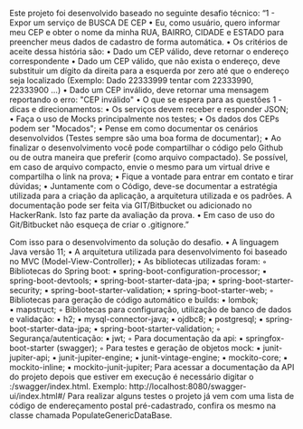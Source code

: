 Este projeto foi desenvolvido baseado no seguinte desafio técnico:
“1 - Expor um serviço de BUSCA DE CEP
    • Eu, como usuário, quero informar meu CEP e obter o nome da minha RUA, BAIRRO, CIDADE e ESTADO para preencher meus dados de cadastro de forma automática.
    • Os critérios de aceite dessa história são:
    • Dado um CEP válido, deve retornar o endereço correspondente
    • Dado um CEP válido, que não exista o endereço, deve substituir um dígito da direita para a esquerda por zero até que o endereço seja localizado (Exemplo: Dado 22333999 tentar com 22333990, 22333900 …)
    • Dado um CEP inválido, deve retornar uma mensagem reportando o erro: "CEP inválido"
    • O que se espera para as questões 1  - dicas e direcionamentos:
    • Os serviços devem receber e responder JSON;
    • Faça o uso de Mocks principalmente nos testes;
    • Os dados dos CEPs podem ser "Mocados";
    • Pense em como documentar os cenários desenvolvidos (Testes sempre são uma boa forma de documentar);
    • Ao finalizar o desenvolvimento você pode compartilhar o código pelo Github ou de outra maneira que preferir (como arquivo compactado). Se possível, em caso de arquivo compacto, envie o mesmo para um virtual drive e compartilha o link na prova;
    • Fique a vontade para entrar em contato e tirar dúvidas;
    • Juntamente com o Código, deve-se documentar a estratégia utilizada para a criação da aplicação, a arquitetura utilizada e os padrões. A documentação pode ser feita via GIT/Bitbucket ou adicionado no HackerRank. Isto faz parte da avaliação da prova.
    • Em caso de uso do Git/Bitbucket não esqueça de criar o .gitignore.” 

Com isso para o desenvolvimento da solução do desafio.
    • A linguagem Java versão 11;
    • A arquitetura utilizada para desenvolvimento foi baseado no MVC (Model-View-Controller);
    • As bibliotecas utilizadas foram:
        ◦ Bibliotecas do Spring boot:
            ▪ spring-boot-configuration-processor;
            ▪ spring-boot-devtools;
            ▪ spring-boot-starter-data-jpa;
            ▪ spring-boot-starter-security;
            ▪ spring-boot-starter-validation;
            ▪  spring-boot-starter-web;
        ◦ Bibliotecas para geração de código automático e builds:
            ▪ lombok;	
            ▪ mapstruct;
        ◦ Bibliotecas para configuração, utilização de banco de dados e validação:
            ▪ h2;
            ▪ mysql-connector-java;
            ▪ ojdbc8;
            ▪ postgresql;
            ▪ spring-boot-starter-data-jpa;
            ▪ spring-boot-starter-validation;
        ◦ Segurança/autenticação:
            ▪ jwt;
        ◦ Para documentação da api:
            ▪ springfox-boot-starter (swagger);
        ◦ Para testes e geração de objetos mock:
            ▪ junit-jupiter-api;
            ▪ junit-jupiter-engine;
            ▪ junit-vintage-engine;
            ▪ mockito-core;
            ▪ mockito-inline;
            ▪ mockito-junit-jupiter;
Para acessar a documentação da API do projeto depois que estiver em execução é necessário digitar o <IP>:<PORT>/swagger/index.html. Exemplo: http://localhost:8080/swagger-ui/index.html#/
Para realizar alguns testes o projeto já vem com uma lista de código de endereçamento postal pré-cadastrado, confira os mesmo na classe chamada PopulateGenericDataBase.
